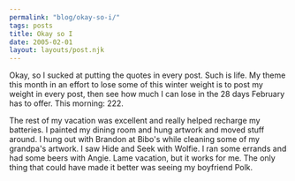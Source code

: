 ```yaml
---
permalink: "blog/okay-so-i/"
tags: posts
title: Okay so I
date: 2005-02-01
layout: layouts/post.njk
---
```


Okay, so I sucked at putting the quotes in every post. Such is life. My theme this month in an effort to lose some of this winter weight is to post my weight in every post, then see how much I can lose in the 28 days February has to offer. This morning: 222. 

The rest of my vacation was excellent and really helped recharge my batteries. I painted my dining room and hung artwork and moved stuff around. I hung out with Brandon at Bibo's while cleaning some of my grandpa's artwork. I saw Hide and Seek with Wolfie. I ran some errands and had some beers with Angie. Lame vacation, but it works for me. The only thing that could have made it better was seeing my boyfriend Polk.